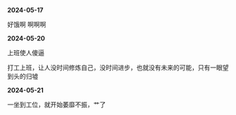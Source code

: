 **2024-05-17**

好饿啊 啊啊啊

**2024-05-20**

上班使人傻逼

打工上班，让人没时间修炼自己，没时间进步，也就没有未来的可能，只有一眼望到头的归墟

**2024-05-21**

一坐到工位，就开始萎靡不振，艹了
